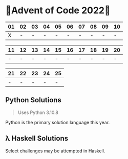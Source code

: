 # 🎄Advent of Code 2022🎄

| 01  | 02  | 03  | 04  | 05  | 06  | 07  | 08  | 09  | 10  |
| --- | --- | --- | --- | --- | --- | --- | --- | --- | --- |
| X   | -   | -   | -   | -   | -   | -   | -   | -   | -   |

| 11  | 12  | 13  | 14  | 15  | 16  | 17  | 18  | 19  | 20  |
| --- | --- | --- | --- | --- | --- | --- | --- | --- | --- |
| -   | -   | -   | -   | -   | -   | -   | -   | -   | -   |

| 21  | 22  | 23  | 24  | 25  |
| --- | --- | --- | --- | --- |
| -   | -   | -   | -   | -   |

## Python Solutions

> Uses Python 3.10.8

Python is the primary solution language this year.

## λ Haskell Solutions

Select challenges may be attempted in Haskell.
